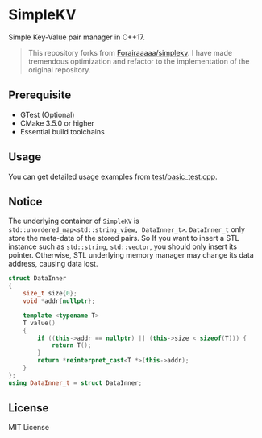 # SimpleKV

Simple Key-Value pair manager in C++17.
> This repository forks from [Forairaaaaa/simplekv](https://github.com/Forairaaaaa/simplekv). I have made  tremendous optimization and refactor to the implementation of the original repository.

## Prerequisite

- GTest (Optional)
- CMake 3.5.0 or higher
- Essential build toolchains

## Usage

You can get detailed usage examples from [test/basic_test.cpp](/test/basic_test.cpp).

## Notice

The underlying container of `SimpleKV` is `std::unordered_map<std::string_view, DataInner_t>`. `DataInner_t` only store the meta-data of the stored pairs. So If you want to insert a STL instance such as `std::string`, `std::vector`, you should only insert its pointer. Otherwise, STL underlying memory manager may change its data address, causing data lost.

```cpp
struct DataInner
{
    size_t size{0};
    void *addr{nullptr};

    template <typename T>
    T value()
    {
        if ((this->addr == nullptr) || (this->size < sizeof(T))) {
            return T();
        }
        return *reinterpret_cast<T *>(this->addr);
    }
};
using DataInner_t = struct DataInner;
```

## License

MIT License
